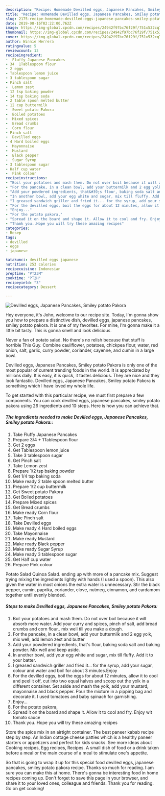 ```yaml
---
description: "Recipe: Homemade Devilled eggs, Japanese Pancakes, Smiley potato Pakora"
title: "Recipe: Homemade Devilled eggs, Japanese Pancakes, Smiley potato Pakora"
slug: 2175-recipe-homemade-devilled-eggs-japanese-pancakes-smiley-potato-pakora
date: 2019-08-16T02:22:00.762Z
image: https://img-global.cpcdn.com/recipes/24942f97bc76f29f/751x532cq70/devilled-eggs-japanese-pancakes-smiley-potato-pakora-recipe-main-photo.jpg
thumbnail: https://img-global.cpcdn.com/recipes/24942f97bc76f29f/751x532cq70/devilled-eggs-japanese-pancakes-smiley-potato-pakora-recipe-main-photo.jpg
cover: https://img-global.cpcdn.com/recipes/24942f97bc76f29f/751x532cq70/devilled-eggs-japanese-pancakes-smiley-potato-pakora-recipe-main-photo.jpg
author: Winnie Herrera
ratingvalue: 5
reviewcount: 13
recipeingredient:
-  Fluffy Japanese Pancakes
- 34  1Tablespoon flour
- 2 eggs
- Tablespoon lemon juice
- 3 tablespoon sugar
- Pinch salt
-  Lemon zest
- 12 tsp baking powder
- 14 tsp baking soda
- 2 table spoon melted butter
- 12 cup buttermilk
-  Sweet potato Pakora
-  Boiled potatoes
-  Mixed spices
-  Bread crumbs
-  Corn flour
- Pinch salt
-  Devilled eggs
- 4 Hard boiled eggs
-  Mayonnaise
-  Mustard
-  Black pepper
-  Sugar Syrup
- 3 tablespoon sugar
- Half cup water
-  Pink colour
recipeinstructions:
- "Boil your potatoes and mash them. Do not over boil because it will absorb more water. Add your curry and spices, pinch of salt, add bread crumbs and corn flour.. mix well till you make a dough."
- "For the pancake, in a clean bowl, add your buttermilk and 2 egg yolk, mix well, add lemon zest and butter"
- "Add your powdered ingredients, that&#39;s flour, baking soda salt and baking powder. Mix well and keep aside."
- "In another bowl, add your egg white and sugar, mix till fluffy. Add it to your batter."
- "I greased sandwich griller and fried it... for the syrup, add your sugar, colour and water and boil for about 3 minutes.Enjoy"
- "For the devilled eggs, boil the eggs for about 12 minutes, allow it to cool and peel it off, cut into two equal halves and scoop out the yolk in a different container. Set aside and mash the yolk, add your mustard, mayonnaise and black pepper. Pour the mixture in a pipping bag and decorate it. I used tomatoes and baby spinach for garnishing."
- "Enjoy..."
- "For the potato pakora,"
- "Spread it on the board and shape it. Allow it to cool and fry. Enjoy wit tomato sauce"
- "Thank you..Hope you will try these amazing recipes"
categories:
- Resep
tags:
- devilled
- eggs
- japanese

katakunci: devilled eggs japanese
nutrition: 253 calories
recipecuisine: Indonesian
preptime: "PT23M"
cooktime: "PT2H"
recipeyield: "3"
recipecategory: Dessert

---
```



![Devilled eggs, Japanese Pancakes, Smiley potato Pakora](https://img-global.cpcdn.com/recipes/24942f97bc76f29f/751x532cq70/devilled-eggs-japanese-pancakes-smiley-potato-pakora-recipe-main-photo.jpg)

Hey everyone, it's John, welcome to our recipe site. Today, I'm gonna show you how to prepare a distinctive dish, devilled eggs, japanese pancakes, smiley potato pakora. It is one of my favorites. For mine, I'm gonna make it a little bit tasty. This is gonna smell and look delicious.

Never a fan of potato salad. No there&#39;s no relish because that stuff is horrible This Guy. Combine cauliflower, potatoes, chickpea flour, water, red onion, salt, garlic, curry powder, coriander, cayenne, and cumin in a large bowl.

Devilled eggs, Japanese Pancakes, Smiley potato Pakora is only one of the most popular of current trending foods in the world. It is appreciated by millions daily. It is easy, it is quick, it tastes delicious. They are nice and they look fantastic. Devilled eggs, Japanese Pancakes, Smiley potato Pakora is something which I have loved my whole life.


To get started with this particular recipe, we must first prepare a few components. You can cook devilled eggs, japanese pancakes, smiley potato pakora using 26 ingredients and 10 steps. Here is how you can achieve that.

##### The ingredients needed to make Devilled eggs, Japanese Pancakes, Smiley potato Pakora::

1. Take  Fluffy Japanese Pancakes
1. Prepare 3/4 + 1Tablespoon flour
1. Get 2 eggs
1. Get Tablespoon lemon juice
1. Take 3 tablespoon sugar
1. Get Pinch salt
1. Take  Lemon zest
1. Prepare 1/2 tsp baking powder
1. Get 1/4 tsp baking soda
1. Make ready 2 table spoon melted butter
1. Prepare 1/2 cup buttermilk
1. Get  Sweet potato Pakora
1. Get  Boiled potatoes
1. Prepare  Mixed spices
1. Get  Bread crumbs
1. Make ready  Corn flour
1. Take Pinch salt
1. Take  Devilled eggs
1. Make ready 4 Hard boiled eggs
1. Take  Mayonnaise
1. Make ready  Mustard
1. Make ready  Black pepper
1. Make ready  Sugar Syrup
1. Make ready 3 tablespoon sugar
1. Get Half cup water
1. Prepare  Pink colour


Potato Salad Quinoa Salad. ending up with more of a pancake mix. Suggest trying mixing the ingredients lightly with hands (I used a spoon). This also given the water in most onions the extra water is unnecessary. Stir the black pepper, cumin, paprika, coriander, clove, nutmeg, cinnamon, and cardamom together until evenly blended. 

##### Steps to make Devilled eggs, Japanese Pancakes, Smiley potato Pakora:

1. Boil your potatoes and mash them. Do not over boil because it will absorb more water. Add your curry and spices, pinch of salt, add bread crumbs and corn flour.. mix well till you make a dough.
1. For the pancake, in a clean bowl, add your buttermilk and 2 egg yolk, mix well, add lemon zest and butter
1. Add your powdered ingredients, that&#39;s flour, baking soda salt and baking powder. Mix well and keep aside.
1. In another bowl, add your egg white and sugar, mix till fluffy. Add it to your batter.
1. I greased sandwich griller and fried it... for the syrup, add your sugar, colour and water and boil for about 3 minutes.Enjoy
1. For the devilled eggs, boil the eggs for about 12 minutes, allow it to cool and peel it off, cut into two equal halves and scoop out the yolk in a different container. Set aside and mash the yolk, add your mustard, mayonnaise and black pepper. Pour the mixture in a pipping bag and decorate it. I used tomatoes and baby spinach for garnishing.
1. Enjoy...
1. For the potato pakora,
1. Spread it on the board and shape it. Allow it to cool and fry. Enjoy wit tomato sauce
1. Thank you..Hope you will try these amazing recipes


Store the spice mix in an airtight container. The best paneer kabab recipe step by step. An Indian cottage cheese patties which is a healthy paneer starters or appetizers and perfect for kids snacks. See more ideas about Cooking recipes, Egg recipes, Recipes. A small dish of food or a drink taken before a meal or the main course of a meal to stimulate one&#39;s appetite. 

So that is going to wrap it up for this special food devilled eggs, japanese pancakes, smiley potato pakora recipe. Thanks so much for reading. I am sure you can make this at home. There's gonna be interesting food in home recipes coming up. Don't forget to save this page in your browser, and share it to your loved ones, colleague and friends. Thank you for reading. Go on get cooking!
